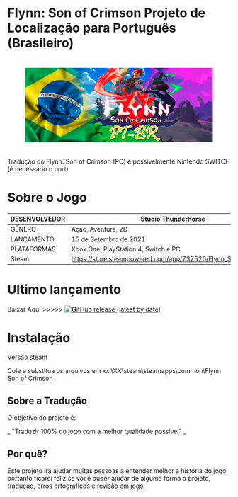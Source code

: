 # Flynn: Son of Crimson Projeto de Localização para Português (Brasileiro)

<h1 align="center"><figure>
  <img src="Flyn.png">
</figure></h1>

Tradução do Flynn: Son of Crimson (PC) e possivelmente Nintendo SWITCH (é necessário o port)

Sobre o Jogo
====================

| DESENVOLVEDOR | Studio Thunderhorse |
| ------------------- | ------------------- |
| GÊNERO | Ação, Aventura, 2D |
| LANÇAMENTO | 15 de Setembro de 2021 |
| PLATAFORMAS | Xbox One, PlayStation 4, Switch e PC |
| Steam | https://store.steampowered.com/app/737520/Flynn_Son_of_Crimson |


Ultimo lançamento
====================
Baixar Aqui >>>>>
[![GitHub release (latest by date)](https://img.shields.io/github/v/release/Hootek/Flynn_Son_of_Crimson_PT_BR)](https://github.com/Hootek/Flynn_Son_of_Crimson_PT_BR/releases/latest)

# Instalação
Versão steam

Cole e substitua os arquivos em
xx:\XX\steam\steamapps\common\Flynn Son of Crimson

## Sobre a Tradução

O objetivo do projeto é:

_ "Traduzir 100% do jogo com a melhor qualidade possível" _

## Por quê?

Este projeto irá ajudar muitas pessoas a entender melhor a história do jogo, portanto ficarei feliz se você puder ajudar de alguma forma o projeto, tradução, erros ortográficos e revisão em jogo!


